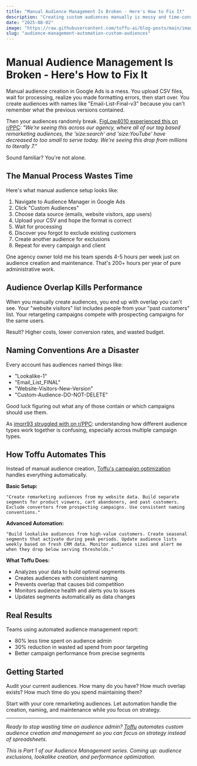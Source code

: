 ```yaml
---
title: "Manual Audience Management Is Broken - Here's How to Fix It"
description: "Creating custom audiences manually is messy and time-consuming. Here's how to automate the entire process and stop wasting time on audience admin."
date: "2025-08-02" 
image: "https://raw.githubusercontent.com/toffu-ai/blog-posts/main/images/audience-management-automation-hero.avif"
slug: "audience-management-automation-custom-audiences"
---
```


# Manual Audience Management Is Broken - Here's How to Fix It

Manual audience creation in Google Ads is a mess. You upload CSV files, wait for processing, realize you made formatting errors, then start over. You create audiences with names like "Email-List-Final-v3" because you can't remember what the previous versions contained.

Then your audiences randomly break. [FigLow4010 experienced this on r/PPC](https://reddit.com/r/PPC/comments/1l7josu/google_ads_youtube_and_search_audiences_dropped/): *"We're seeing this across our agency, where all of our tag based remarketing audiences, the 'size:search' and 'size:YouTube' have decreased to too small to serve today. We're seeing this drop from millions to literally 7."*

Sound familiar? You're not alone.

## The Manual Process Wastes Time

Here's what manual audience setup looks like:

1. Navigate to Audience Manager in Google Ads
2. Click "Custom Audiences" 
3. Choose data source (emails, website visitors, app users)
4. Upload your CSV and hope the format is correct
5. Wait for processing
6. Discover you forgot to exclude existing customers
7. Create another audience for exclusions
8. Repeat for every campaign and client

One agency owner told me his team spends 4-5 hours per week just on audience creation and maintenance. That's 200+ hours per year of pure administrative work.

## Audience Overlap Kills Performance

When you manually create audiences, you end up with overlap you can't see. Your "website visitors" list includes people from your "past customers" list. Your retargeting campaigns compete with prospecting campaigns for the same users.

Result? Higher costs, lower conversion rates, and wasted budget.

## Naming Conventions Are a Disaster

Every account has audiences named things like:
- "Lookalike-1"
- "Email_List_FINAL" 
- "Website-Visitors-New-Version"
- "Custom-Audience-DO-NOT-DELETE"

Good luck figuring out what any of those contain or which campaigns should use them.

As [jmorr93 struggled with on r/PPC](https://reddit.com/r/PPC/comments/1ie0yfv/customer_match_lists_targeting_question/): understanding how different audience types work together is confusing, especially across multiple campaign types.

## How Toffu Automates This

Instead of manual audience creation, [Toffu's campaign optimization](https://toffu.ai/academy/campaign-optimization) handles everything automatically.

**Basic Setup:**
```
"Create remarketing audiences from my website data. Build separate segments for product viewers, cart abandoners, and past customers. Exclude converters from prospecting campaigns. Use consistent naming conventions."
```

**Advanced Automation:**
```
"Build lookalike audiences from high-value customers. Create seasonal segments that activate during peak periods. Update audience lists weekly based on fresh CRM data. Monitor audience sizes and alert me when they drop below serving thresholds."
```

**What Toffu Does:**
- Analyzes your data to build optimal segments
- Creates audiences with consistent naming
- Prevents overlap that causes bid competition  
- Monitors audience health and alerts you to issues
- Updates segments automatically as data changes

## Real Results

Teams using automated audience management report:
- 80% less time spent on audience admin
- 30% reduction in wasted ad spend from poor targeting
- Better campaign performance from precise segments

## Getting Started

Audit your current audiences. How many do you have? How much overlap exists? How much time do you spend maintaining them?

Start with your core remarketing audiences. Let automation handle the creation, naming, and maintenance while you focus on strategy.

---

*Ready to stop wasting time on audience admin? [Toffu](https://toffu.ai) automates custom audience creation and management so you can focus on strategy instead of spreadsheets.*

*This is Part 1 of our Audience Management series. Coming up: audience exclusions, lookalike creation, and performance optimization.*